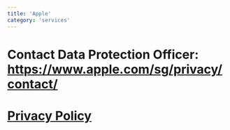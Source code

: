 ```yaml
---
title: 'Apple'
category: 'services'
---
```


# Contact Data Protection Officer: https://www.apple.com/sg/privacy/contact/

# [Privacy Policy](https://www.apple.com/sg/legal/privacy/en-ww/)

